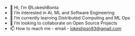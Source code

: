 - 👋 Hi, I’m @LokeshBonta
- 👀 I’m interested in AI, ML and Software Engineering
- 🌱 I’m currently learning Distributed Computing and ML Ops
- 💞️ I’m looking to collaborate on Open Source Projects
- 📫 How to reach me - email - lokeshpsn93@gmail.com

<!---
LokeshBonta/LokeshBonta is a ✨ special ✨ repository because its `README.md` (this file) appears on your GitHub profile.
You can click the Preview link to take a look at your changes.
--->
